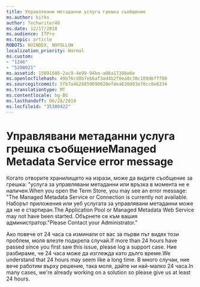 ```yaml
---
title: Управлявани метаданни услуга грешка съобщение
ms.author: kirks
author: Techwriter40
ms.date: 12/17/2018
ms.audience: ITPro
ms.topic: article
ROBOTS: NOINDEX, NOFOLLOW
localization_priority: Normal
ms.custom:
- "1246"
- "5200021"
ms.assetid: 15091086-2ac9-4e99-94be-a08a17386e6e
ms.openlocfilehash: 49b76cd0b7eb6af3ad4b2f0ea8c38c109d6fff00
ms.sourcegitcommit: 5fb7a4b28859690020efdea630d03e70cc0e6334
ms.translationtype: MT
ms.contentlocale: bg-BG
ms.lasthandoff: 06/28/2019
ms.locfileid: "35380422"
---
```

# <a name="managed-metadata-service-error-message"></a><span data-ttu-id="d1217-102">Управлявани метаданни услуга грешка съобщение</span><span class="sxs-lookup"><span data-stu-id="d1217-102">Managed Metadata Service error message</span></span>

<span data-ttu-id="d1217-103">Когато отворите хранилището на изрази, може да видите съобщение за грешка: "услуга за управлявани метаданни или връзка в момента не е наличен.</span><span class="sxs-lookup"><span data-stu-id="d1217-103">When you open the Term Store, you may see an error message: "The Managed Metadata Service or Connection is currently not available.</span></span> <span data-ttu-id="d1217-104">Наборът приложения или уеб услугата за управлявани метаданни може да не е стартиран.</span><span class="sxs-lookup"><span data-stu-id="d1217-104">The Application Pool or Managed Metadata Web Service may not have been started.</span></span> <span data-ttu-id="d1217-105">Обърнете се към вашия администратор."</span><span class="sxs-lookup"><span data-stu-id="d1217-105">Please Contact your Administrator."</span></span>
  
<span data-ttu-id="d1217-106">Ако повече от 24 часа са изминали от вас за първи път видях този проблем, моля влезте подкрепа случай.</span><span class="sxs-lookup"><span data-stu-id="d1217-106">If more than 24 hours have passed since you first saw this issue, please log a support case.</span></span> <span data-ttu-id="d1217-107">Ние разбираме, че 24 часа може да изглежда като дълго време.</span><span class="sxs-lookup"><span data-stu-id="d1217-107">We understand that 24 hours may seem like a long time.</span></span> <span data-ttu-id="d1217-108">В много случаи, ние вече работим върху решение, така моля, дайте ни най-малко 24 часа.</span><span class="sxs-lookup"><span data-stu-id="d1217-108">In many cases, we're already working on a solution so please give us at least 24 hours.</span></span>
  